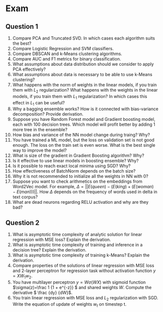 # Exam

## Question 1
1. Compare PCA and Truncated SVD. In which cases each algorithm suits the best?
1. Compare Logistic Regression and SVM classifiers. 
1. Compare DBSCAN and k-Means clustering algorithms.
1. Compare AUC and F1 metrics for binary classification.
1. What assumptions about data distribution should we consider to apply PCA effectively?
1. What assumptions about data is necessary to be able to use k-Means clustering? 
1. What happens with the norm of weights in the linear models, if you train them with $L_2$ regularization? What happens with the weights in the linear models, if you train them with $L_1$ regularization? In which cases this effect in $L_1$ can be useful?
1. Why a bagging ensemble works? How is it connected with bias-variance decomposition? Provide derivation.
1. Suppose you have Random Forest model and Gradient boosting model, each with 100 decision trees. Which model will profit better by adding 1 more tree in the ensemble?
1. How bias and variance of the NN model change during traing? Why?
1. You have trained a ML model, but the loss on validation set is not good enough. The loss on the train set is even worse. What is the best single way to improve the model?  
1. What is size of the gradient in Gradient Boosting algorithm? Why?
1. Is it effective to use linear models in boosting ensemble?  Why?
1. Is it possible to reach exact local minima using SGD?  Why?
1. How effectiveness of BatchNorm depends on the batch size?
1. Why it is not recommended to initialize all the weights in NN with 0?
1. Suppose you want to check arithmetics on the embeddings from Word2Vec model. For example, $\Delta = ||E(queen) - (E(king) + (E(woman) - E(man))) ||$. How $\Delta$ depends on the frequency of words used in delta in text corpus? 
1. What are dead neurons regarding RELU activation and why are they bad?

## Question 2

1. What is asymptotic time complexity of analytic solution for linear regression with MSE loss? Explain the derivation.
1. What is asymptotic time complexity of training and inference in a decision tree? Explain the derivation.
1. What is asymptotic time complexity of training k-Means? Explain the derivation.
1. Compare properties of the solutions of linear regression with MSE loss and 2-layer perceptron for regression task without activation function $y = X W_1 w_2$.
1. You have multilayer perceptron $y = W \sigma (WX)$ with sigmoid function $\sigma(z)=\frac 1 {1 + e^{-z}} $ and shared weights $W$. Compute the derivative $ \frac {dy} {dW}$. 
1. You train linear regression with MSE loss and $L_2$ regularization with SGD. Write the equation of update of weights $w_t$ on timestep t.